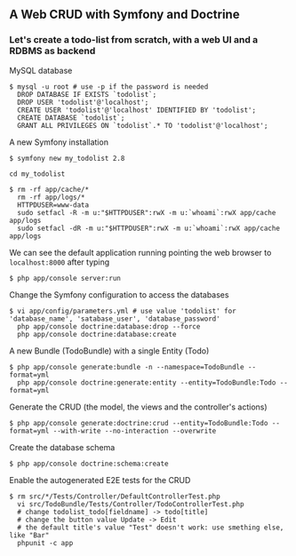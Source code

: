 ## A Web CRUD with Symfony and Doctrine

### Let's create a todo-list from scratch, with a web UI and a RDBMS as backend

MySQL database

```
$ mysql -u root # use -p if the password is needed
  DROP DATABASE IF EXISTS `todolist`;
  DROP USER 'todolist'@'localhost';
  CREATE USER 'todolist'@'localhost' IDENTIFIED BY 'todolist';
  CREATE DATABASE `todolist`;
  GRANT ALL PRIVILEGES ON `todolist`.* TO 'todolist'@'localhost';
```

A new Symfony installation

```
$ symfony new my_todolist 2.8

cd my_todolist

$ rm -rf app/cache/*
  rm -rf app/logs/*
  HTTPDUSER=www-data
  sudo setfacl -R -m u:"$HTTPDUSER":rwX -m u:`whoami`:rwX app/cache app/logs
  sudo setfacl -dR -m u:"$HTTPDUSER":rwX -m u:`whoami`:rwX app/cache app/logs
```

We can see the default application running pointing the web browser to `localhost:8000` after typing

```
$ php app/console server:run
```

Change the Symfony configuration to access the databases

```
$ vi app/config/parameters.yml # use value 'todolist' for 'database_name', 'satabase_user', 'database_password'
  php app/console doctrine:database:drop --force
  php app/console doctrine:database:create
```

A new Bundle (TodoBundle) with a single Entity (Todo)

```
$ php app/console generate:bundle -n --namespace=TodoBundle --format=yml
  php app/console doctrine:generate:entity --entity=TodoBundle:Todo --format=yml
```

Generate the CRUD (the model, the views and the controller's actions)

```
$ php app/console generate:doctrine:crud --entity=TodoBundle:Todo --format=yml --with-write --no-interaction --overwrite
```

Create the database schema

```
$ php app/console doctrine:schema:create
```

Enable the autogenerated E2E tests for the CRUD

```
$ rm src/*/Tests/Controller/DefaultControllerTest.php
  vi src/TodoBundle/Tests/Controller/TodoControllerTest.php
  # change todolist_todo[fieldname] -> todo[title]
  # change the button value Update -> Edit
  # the default title's value "Test" doesn't work: use smething else, like "Bar"
  phpunit -c app
```
